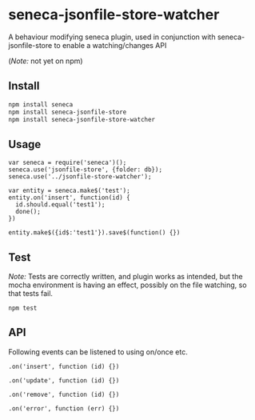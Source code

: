 # seneca-jsonfile-store-watcher

A behaviour modifying seneca plugin, used in conjunction with seneca-jsonfile-store to enable a watching/changes API 

(*Note:* not yet on npm)


## Install

```sh
npm install seneca
npm install seneca-jsonfile-store
npm install seneca-jsonfile-store-watcher
```

## Usage

```
var seneca = require('seneca')();
seneca.use('jsonfile-store', {folder: db});
seneca.use('../jsonfile-store-watcher');

var entity = seneca.make$('test');
entity.on('insert', function(id) {
  id.should.equal('test1');
  done();
})

entity.make$({id$:'test1'}).save$(function() {})

```

## Test

*Note:* Tests are correctly written, 
and plugin works as intended, but the mocha
environment is having an effect, possibly
on the file watching, so that tests fail. 

```
npm test
```


## API
Following events can be listened to using on/once etc. 

```
.on('insert', function (id) {})
```

```
.on('update', function (id) {})
```

```
.on('remove', function (id) {})
```

```
.on('error', function (err) {})
```


